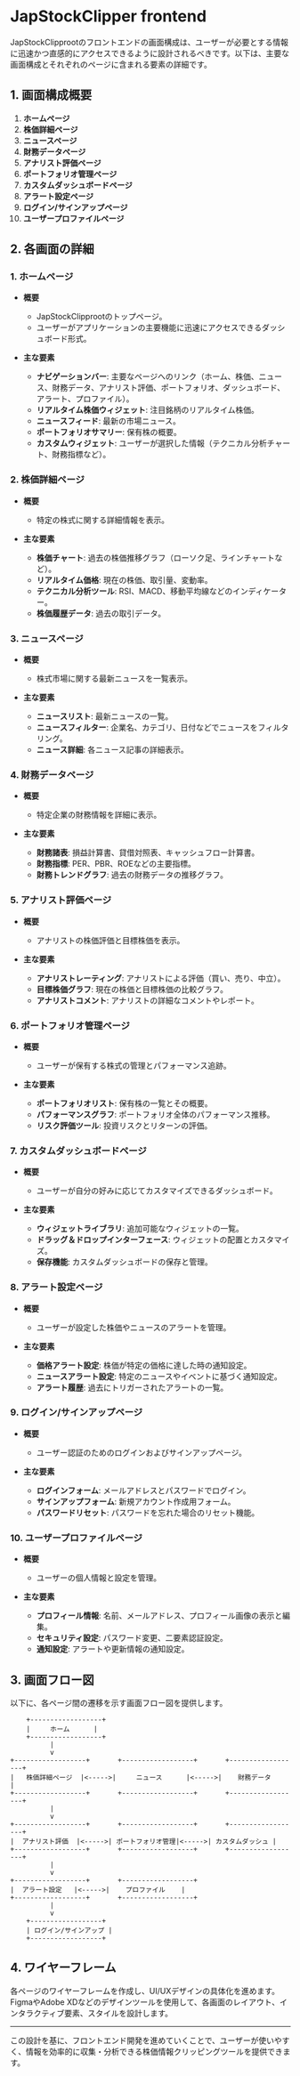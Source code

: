 # JapStockClipper frontend

JapStockClipprootのフロントエンドの画面構成は、ユーザーが必要とする情報に迅速かつ直感的にアクセスできるように設計されるべきです。以下は、主要な画面構成とそれぞれのページに含まれる要素の詳細です。

## 1. 画面構成概要

1. **ホームページ**
2. **株価詳細ページ**
3. **ニュースページ**
4. **財務データページ**
5. **アナリスト評価ページ**
6. **ポートフォリオ管理ページ**
7. **カスタムダッシュボードページ**
8. **アラート設定ページ**
9. **ログイン/サインアップページ**
10. **ユーザープロファイルページ**

## 2. 各画面の詳細

### 1. ホームページ

- **概要**

  - JapStockClipprootのトップページ。
  - ユーザーがアプリケーションの主要機能に迅速にアクセスできるダッシュボード形式。

- **主な要素**
  - **ナビゲーションバー**: 主要なページへのリンク（ホーム、株価、ニュース、財務データ、アナリスト評価、ポートフォリオ、ダッシュボード、アラート、プロファイル）。
  - **リアルタイム株価ウィジェット**: 注目銘柄のリアルタイム株価。
  - **ニュースフィード**: 最新の市場ニュース。
  - **ポートフォリオサマリー**: 保有株の概要。
  - **カスタムウィジェット**: ユーザーが選択した情報（テクニカル分析チャート、財務指標など）。

### 2. 株価詳細ページ

- **概要**

  - 特定の株式に関する詳細情報を表示。

- **主な要素**
  - **株価チャート**: 過去の株価推移グラフ（ローソク足、ラインチャートなど）。
  - **リアルタイム価格**: 現在の株価、取引量、変動率。
  - **テクニカル分析ツール**: RSI、MACD、移動平均線などのインディケーター。
  - **株価履歴データ**: 過去の取引データ。

### 3. ニュースページ

- **概要**

  - 株式市場に関する最新ニュースを一覧表示。

- **主な要素**
  - **ニュースリスト**: 最新ニュースの一覧。
  - **ニュースフィルター**: 企業名、カテゴリ、日付などでニュースをフィルタリング。
  - **ニュース詳細**: 各ニュース記事の詳細表示。

### 4. 財務データページ

- **概要**

  - 特定企業の財務情報を詳細に表示。

- **主な要素**
  - **財務諸表**: 損益計算書、貸借対照表、キャッシュフロー計算書。
  - **財務指標**: PER、PBR、ROEなどの主要指標。
  - **財務トレンドグラフ**: 過去の財務データの推移グラフ。

### 5. アナリスト評価ページ

- **概要**

  - アナリストの株価評価と目標株価を表示。

- **主な要素**
  - **アナリストレーティング**: アナリストによる評価（買い、売り、中立）。
  - **目標株価グラフ**: 現在の株価と目標株価の比較グラフ。
  - **アナリストコメント**: アナリストの詳細なコメントやレポート。

### 6. ポートフォリオ管理ページ

- **概要**

  - ユーザーが保有する株式の管理とパフォーマンス追跡。

- **主な要素**
  - **ポートフォリオリスト**: 保有株の一覧とその概要。
  - **パフォーマンスグラフ**: ポートフォリオ全体のパフォーマンス推移。
  - **リスク評価ツール**: 投資リスクとリターンの評価。

### 7. カスタムダッシュボードページ

- **概要**

  - ユーザーが自分の好みに応じてカスタマイズできるダッシュボード。

- **主な要素**
  - **ウィジェットライブラリ**: 追加可能なウィジェットの一覧。
  - **ドラッグ＆ドロップインターフェース**: ウィジェットの配置とカスタマイズ。
  - **保存機能**: カスタムダッシュボードの保存と管理。

### 8. アラート設定ページ

- **概要**

  - ユーザーが設定した株価やニュースのアラートを管理。

- **主な要素**
  - **価格アラート設定**: 株価が特定の価格に達した時の通知設定。
  - **ニュースアラート設定**: 特定のニュースやイベントに基づく通知設定。
  - **アラート履歴**: 過去にトリガーされたアラートの一覧。

### 9. ログイン/サインアップページ

- **概要**

  - ユーザー認証のためのログインおよびサインアップページ。

- **主な要素**
  - **ログインフォーム**: メールアドレスとパスワードでログイン。
  - **サインアップフォーム**: 新規アカウント作成用フォーム。
  - **パスワードリセット**: パスワードを忘れた場合のリセット機能。

### 10. ユーザープロファイルページ

- **概要**

  - ユーザーの個人情報と設定を管理。

- **主な要素**
  - **プロフィール情報**: 名前、メールアドレス、プロフィール画像の表示と編集。
  - **セキュリティ設定**: パスワード変更、二要素認証設定。
  - **通知設定**: アラートや更新情報の通知設定。

## 3. 画面フロー図

以下に、各ページ間の遷移を示す画面フロー図を提供します。

```plaintext
    +------------------+
    |     ホーム      |
    +------------------+
          |
          v
+------------------+       +------------------+       +------------------+
|   株価詳細ページ  |<----->|     ニュース      |<----->|    財務データ    |
+------------------+       +------------------+       +------------------+
          |
          v
+------------------+       +------------------+       +------------------+
|  アナリスト評価  |<----->| ポートフォリオ管理|<----->| カスタムダッシュ |
+------------------+       +------------------+       +------------------+
          |
          v
+------------------+       +------------------+
|  アラート設定   |<----->|    プロファイル    |
+------------------+       +------------------+
          |
          v
    +------------------+
    | ログイン/サインアップ |
    +------------------+
```

## 4. ワイヤーフレーム

各ページのワイヤーフレームを作成し、UI/UXデザインの具体化を進めます。FigmaやAdobe XDなどのデザインツールを使用して、各画面のレイアウト、インタラクティブ要素、スタイルを設計します。

---

この設計を基に、フロントエンド開発を進めていくことで、ユーザーが使いやすく、情報を効率的に収集・分析できる株価情報クリッピングツールを提供できます。
